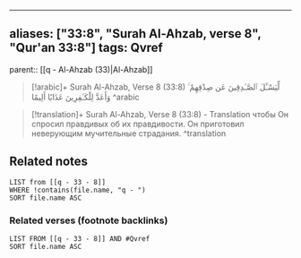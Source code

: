 
---
aliases: ["33:8", "Surah Al-Ahzab, verse 8", "Qur'an 33:8"]
tags: Qvref
---

parent:: [[q - Al-Ahzab (33)|Al-Ahzab]]

> [!arabic]+ Surah Al-Ahzab, Verse 8 (33:8)
> <span class="quran-arabic">لِّيَسْـَٔلَ ٱلصَّـٰدِقِينَ عَن صِدْقِهِمْ ۚ وَأَعَدَّ لِلْكَـٰفِرِينَ عَذَابًا أَلِيمًا</span>
^arabic

> [!translation]+ Surah Al-Ahzab, Verse 8 (33:8) - Translation
> чтобы Он спросил правдивых об их правдивости. Он приготовил неверующим мучительные страдания.
^translation



## Related notes
```dataview
LIST from [[q - 33 - 8]]
WHERE !contains(file.name, "q - ")
SORT file.name ASC
```

### Related verses (footnote backlinks)
```dataview
LIST FROM [[q - 33 - 8]] AND #Qvref
SORT file.name ASC
```

